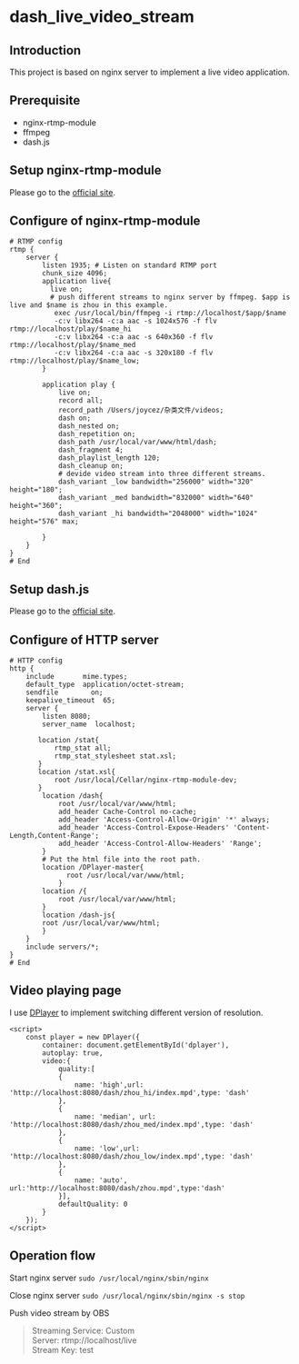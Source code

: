 # dash_live_video_stream
## Introduction
This project is based on nginx server to implement a live video application.
## Prerequisite
+ nginx-rtmp-module
+ ffmpeg
+ dash.js
## Setup nginx-rtmp-module
Please go to the [official site](https://github.com/arut/nginx-rtmp-module/wiki/Installing-via-Build).
## Configure of nginx-rtmp-module
```
# RTMP config
rtmp {
    server {
        listen 1935; # Listen on standard RTMP port
        chunk_size 4096;
        application live{
          live on;
          # push different streams to nginx server by ffmpeg. $app is live and $name is zhou in this example.
           exec /usr/local/bin/ffmpeg -i rtmp://localhost/$app/$name
           -c:v libx264 -c:a aac -s 1024x576 -f flv rtmp://localhost/play/$name_hi
           -c:v libx264 -c:a aac -s 640x360 -f flv rtmp://localhost/play/$name_med
           -c:v libx264 -c:a aac -s 320x180 -f flv rtmp://localhost/play/$name_low;
        }
        
        application play {
            live on;
            record all;
            record_path /Users/joycez/杂类文件/videos;
            dash on;
            dash_nested on;
            dash_repetition on;
            dash_path /usr/local/var/www/html/dash;
            dash_fragment 4;
            dash_playlist_length 120;
            dash_cleanup on;
            # devide video stream into three different streams.
            dash_variant _low bandwidth="256000" width="320" height="180";
            dash_variant _med bandwidth="832000" width="640" height="360";
            dash_variant _hi bandwidth="2048000" width="1024" height="576" max;
                
        }
    }
}
# End 
```
## Setup dash.js
Please go to the [official site](https://github.com/Dash-Industry-Forum/dash.js).
## Configure of HTTP server
```
# HTTP config
http {
    include       mime.types;
    default_type  application/octet-stream;
    sendfile        on;
    keepalive_timeout  65;
    server {
        listen 8080;
        server_name  localhost;

       location /stat{
           rtmp_stat all;
           rtmp_stat_stylesheet stat.xsl;
       }
       location /stat.xsl{
           root /usr/local/Cellar/nginx-rtmp-module-dev;
       }
        location /dash{
            root /usr/local/var/www/html;
            add_header Cache-Control no-cache;
            add_header 'Access-Control-Allow-Origin' '*' always;
            add_header 'Access-Control-Expose-Headers' 'Content-Length,Content-Range';
            add_header 'Access-Control-Allow-Headers' 'Range';
        }
        # Put the html file into the root path.
        location /DPlayer-master{
              root /usr/local/var/www/html;
            }
        location /{
            root /usr/local/var/www/html;
        }
        location /dash-js{
        root /usr/local/var/www/html;
        }
    }
    include servers/*;
}
# End
```
## Video playing page
I use [DPlayer](https://github.com/MoePlayer/DPlayer) to implement switching different version of resolution.
```
<script>
    const player = new DPlayer({
        container: document.getElementById('dplayer'),
        autoplay: true,
        video:{
            quality:[
            {
                name: 'high',url: 'http://localhost:8080/dash/zhou_hi/index.mpd',type: 'dash'
            },
            {
                name: 'median', url: 'http://localhost:8080/dash/zhou_med/index.mpd',type: 'dash'
            },
            {
                name: 'low',url: 'http://localhost:8080/dash/zhou_low/index.mpd',type: 'dash'
            },
            {
                name: 'auto', url:'http://localhost:8080/dash/zhou.mpd',type:'dash'
            }],
            defaultQuality: 0
        }
    }); 
</script>
```
## Operation flow
Start nginx server `sudo /usr/local/nginx/sbin/nginx`

Close nginx server `sudo /usr/local/nginx/sbin/nginx -s stop`

Push video stream by OBS

>Streaming Service: Custom  
Server: rtmp://localhost/live  
Stream Key: test
